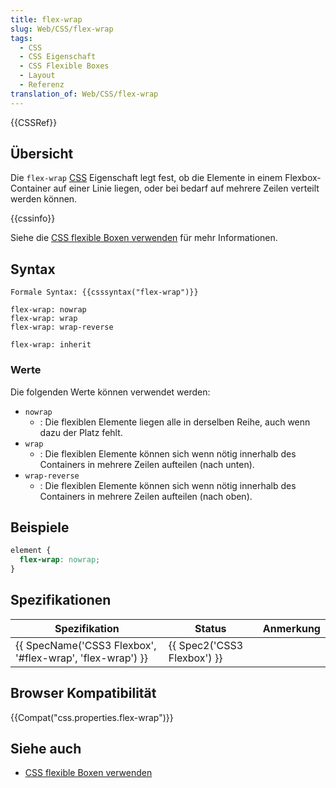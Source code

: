 ```yaml
---
title: flex-wrap
slug: Web/CSS/flex-wrap
tags:
  - CSS
  - CSS Eigenschaft
  - CSS Flexible Boxes
  - Layout
  - Referenz
translation_of: Web/CSS/flex-wrap
---
```

{{CSSRef}}

## Übersicht

Die `flex-wrap` [CSS](/de/docs/Web/CSS "CSS") Eigenschaft legt fest, ob die Elemente in einem Flexbox-Container auf einer Linie liegen, oder bei bedarf auf mehrere Zeilen verteilt werden können.

{{cssinfo}}

Siehe die [CSS flexible Boxen verwenden](/de/docs/Web/Guide/CSS/CSS_flexible_Boxen_verwenden "/en/CSS/Using_CSS_flexible_boxes") für mehr Informationen.

## Syntax

    Formale Syntax: {{csssyntax("flex-wrap")}}

<!---->

    flex-wrap: nowrap
    flex-wrap: wrap
    flex-wrap: wrap-reverse

    flex-wrap: inherit

### Werte

Die folgenden Werte können verwendet werden:

- `nowrap`
  - : Die flexiblen Elemente liegen alle in derselben Reihe, auch wenn dazu der Platz fehlt.
- `wrap`
  - : Die flexiblen Elemente können sich wenn nötig innerhalb des Containers in mehrere Zeilen aufteilen (nach unten).
- `wrap-reverse`
  - : Die flexiblen Elemente können sich wenn nötig innerhalb des Containers in mehrere Zeilen aufteilen (nach oben).

## Beispiele

```css
element {
  flex-wrap: nowrap;
}
```

## Spezifikationen

| Spezifikation                                                                | Status                               | Anmerkung |
| ---------------------------------------------------------------------------- | ------------------------------------ | --------- |
| {{ SpecName('CSS3 Flexbox', '#flex-wrap', 'flex-wrap') }} | {{ Spec2('CSS3 Flexbox') }} |           |

## Browser Kompatibilität

{{Compat("css.properties.flex-wrap")}}

## Siehe auch

- [CSS flexible Boxen verwenden](/de/docs/Web/Guide/CSS/CSS_flexible_Boxen_verwenden "/en/CSS/Using_CSS_flexible_boxes")
